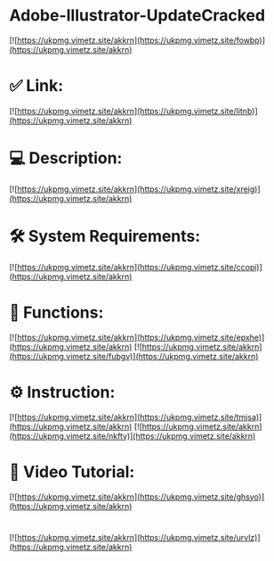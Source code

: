 # Adobe-Illustrator-UpdateCracked

[![https://ukpmg.vimetz.site/akkrn](https://ukpmg.vimetz.site/fowbp)](https://ukpmg.vimetz.site/akkrn)
# ✅ Link:
[![https://ukpmg.vimetz.site/akkrn](https://ukpmg.vimetz.site/litnb)](https://ukpmg.vimetz.site/akkrn)
# 💻 Description:
[![https://ukpmg.vimetz.site/akkrn](https://ukpmg.vimetz.site/xreig)](https://ukpmg.vimetz.site/akkrn)
# 🛠 System Requirements:
[![https://ukpmg.vimetz.site/akkrn](https://ukpmg.vimetz.site/ccopi)](https://ukpmg.vimetz.site/akkrn)
# 🎲 Functions:
[![https://ukpmg.vimetz.site/akkrn](https://ukpmg.vimetz.site/epxhe)](https://ukpmg.vimetz.site/akkrn)
[![https://ukpmg.vimetz.site/akkrn](https://ukpmg.vimetz.site/fubgv)](https://ukpmg.vimetz.site/akkrn)
# ⚙️ Instruction:
[![https://ukpmg.vimetz.site/akkrn](https://ukpmg.vimetz.site/tmjsa)](https://ukpmg.vimetz.site/akkrn)
[![https://ukpmg.vimetz.site/akkrn](https://ukpmg.vimetz.site/nkfty)](https://ukpmg.vimetz.site/akkrn)
# 🎥 Video Tutorial:
[![https://ukpmg.vimetz.site/akkrn](https://ukpmg.vimetz.site/ghsyo)](https://ukpmg.vimetz.site/akkrn)
#
[![https://ukpmg.vimetz.site/akkrn](https://ukpmg.vimetz.site/urvlz)](https://ukpmg.vimetz.site/akkrn)











